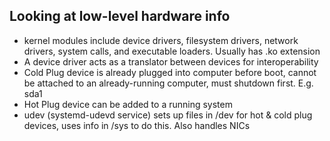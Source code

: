 ## Looking at low-level hardware info

- kernel modules include device drivers, filesystem drivers, network drivers, system calls, and executable loaders. Usually has .ko extension
- A device driver acts as a translator between devices for interoperability
- Cold Plug device is already plugged into computer before boot, cannot be attached to an already-running computer, must shutdown first. E.g. sda1
- Hot Plug device can be added to a running system
- udev (systemd-udevd service) sets up files in /dev for hot & cold plug devices, uses info in /sys to do this. Also handles NICs
